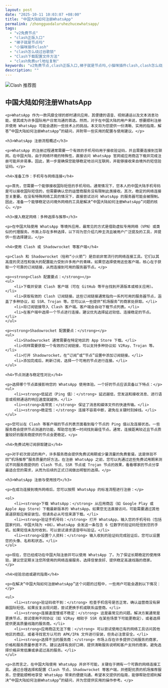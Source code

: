 ```yaml
---
layout: post
date: "2025-10-11 10:03:07 +08:00"
title: "中国大陆如何注册WhatsApp"
permalink: /zhongguodaluruhezhucewhatsapp/
tags:
  - "v2免费节点"
  - "clash正版入口"
  - "梯子就是节点吗"
  - "小猫咪插件clash"
  - "clash怎么绕过谷歌锁"
  - "Clash下载配置文件方法"
  - "clash免费url地址复制"
keywords: "v2免费节点,clash正版入口,梯子就是节点吗,小猫咪插件clash,clash怎么绕过谷歌锁,Clash下载配置文件方法,clash免费url地址复制"
description: ""
---
```


![Clash 推荐图](https://clashjd.github.io/assets/img/免费订阅机场.png)

## 中国大陆如何注册WhatsApp


    <p>WhatsApp 作为一款风靡全球的即时通讯应用，其便捷的语音、视频通话以及文本消息功能，使其成为许多国际用户日常沟通的首选。然而，对于在中国大陆的用户来说，想要顺利注册并使用 WhatsApp 可能会遇到一些技术上的挑战。本文将为您提供一份清晰、实用的指南，解答“中国大陆如何注册WhatsApp”的疑问，并附带一些实用的配置与使用建议。</p>

    <h3>WhatsApp 注册流程概述</h3>

    <p>WhatsApp 的注册过程通常需要一个有效的手机号码用于接收验证码，并且需要连接到互联网。在中国大陆，由于网络环境的特殊性，直接访问 WhatsApp 官网或应用商店下载并完成注册可能并非易事。因此，第一步是确保您能够稳定地访问互联网，并能够接收来自境外的短信验证码。</p>

    <h4>准备工作：手机号与网络连接</h4>

    <p>首先，您需要一个能够接收国际短信的手机号码。通常情况下，您本人的中国大陆手机号码是可以接收国际短信的，但需要确认您的运营商服务没有限制此类接收。其次，稳定的网络连接至关重要。在没有特殊网络工具的情况下，直接尝试访问 WhatsApp 的服务器可能会被限制。因此，准备一个能够稳定访问境外网络的工具是解决“中国大陆如何注册WhatsApp”问题的核心。</p>

    <h3>接入稳定网络：多种选择与推荐</h3>

    <p>在中国大陆使用 WhatsApp 等境外应用，最常见的方式是借助虚拟专用网络（VPN）或类似的代理服务。市面上存在多种选择，以下将为您介绍几种主流且被用户广泛提及的工具，并提供一些选择建议。</p>

    <h4>使用 Clash 或 Shadowrocket 等客户端</h4>

    <p>Clash 和 Shadowrocket（俗称“小火箭”）是目前非常流行的网络连接工具。它们以其高度的灵活性和强大的配置能力受到许多用户的青睐。如果您选择使用这些客户端，核心在于获取一个可靠的订阅链接，从而连接到可用的服务器节点。</p>

    <p><strong>Clash 配置要点：</strong></p>
    <ul>
        <li>下载并安装 Clash 客户端（可在 GitHub 等平台找到开源版本或相关应用）。</li>
        <li>获取有效的 Clash 订阅链接。这些订阅链接通常指向一系列可用的服务器节点，涵盖了多种协议，如 SSR、Trojan 等。您可以从一些提供“机场服务”的商家处获取。</li>
        <li>将订阅链接导入 Clash 客户端。客户端会自动下载节点列表。</li>
        <li>在客户端中选择一个节点进行连接。建议优先选择延迟较低、连接稳定的节点。</li>
    </ul>

    <p><strong>Shadowrocket 配置要点：</strong></p>
    <ul>
        <li>Shadowrocket 通常需要在特定地区的 App Store 下载。</li>
        <li>同样需要获取一个有效的订阅链接，可以支持多种协议如 V2Ray、Trojan 等。</li>
        <li>打开 Shadowrocket，在“订阅”或“节点”设置中添加订阅链接。</li>
        <li>添加完成后，刷新订阅，选择一个可用的节点进行连接。</li>
    </ul>

    <h4>节点测速与稳定性对比</h4>

    <p>选择哪个节点直接影响您的 WhatsApp 使用体验。一个好的节点应该具备以下特点：</p>
    <ul>
        <li><strong>低延迟（Ping 值）：</strong> 延迟越低，您发送和接收消息、进行语音或视频通话的响应速度就越快。</li>
        <li><strong>高带宽：</strong> 保证了消息和媒体文件的快速传输。</li>
        <li><strong>稳定性：</strong> 连接不容易中断，避免在关键时刻掉线。</li>
    </ul>

    <p>您可以在 Clash 等客户端的节点列表页面看到每个节点的 Ping 值以及连接状态。一些服务商会提供节点测速的功能，帮助您在第一时间找到最佳节点。通常，连接距离较近且节点质量较好的服务商提供的节点会更稳定。</p>

    <h4>免费试用订阅获取建议</h4>

    <p>对于初次尝试的用户，许多服务商会提供免费试用期或少量流量的免费套餐。这是体验不同“机场推荐”服务质量的好方法。在注册 WhatsApp 之前，您可以先通过这些免费试用期来测试不同服务商提供的 Clash 节点、SSR 节点或 Trojan 节点的效果，看看哪家的节点分享最适合您的需求，从而为后续的正式订阅做出明智的选择。</p>

    <h3>WhatsApp 注册与使用技巧</h3>

    <p>在成功连接到境外网络后，您可以按照 WhatsApp 的标准流程进行注册：</p>

    <ol>
        <li><strong>下载 WhatsApp：</strong> 从应用商店（如 Google Play 或 Apple App Store）下载最新版本的 WhatsApp。如果您无法直接访问，可能需要通过其他渠道获取应用安装包，但请务必从可信来源下载。</li>
        <li><strong>验证手机号码：</strong> 打开 WhatsApp，输入您的手机号码（包括国家代码，中国大陆为 +86）。WhatsApp 会发送一条包含 6 位数字的验证码短信到您的手机。如果短信未及时收到，可以尝试请求语音呼叫验证。</li>
        <li><strong>设置个人资料：</strong> 输入收到的验证码完成验证后，您可以设置您的头像、名称和状态。</li>
    </ol>

    <p>现在，您已经成功在中国大陆注册并可以使用 WhatsApp 了。为了保证长期稳定的使用体验，建议您定期关注您所使用的网络连接服务，选择信誉良好、提供稳定高速线路的商家。</p>

    <h4>经验总结或避坑指南</h4>

    <p>在解决“中国大陆如何注册WhatsApp”这个问题的过程中，一些用户可能会遇到以下情况：</p>

    <ul>
        <li><strong>验证码收不到：</strong> 检查手机信号是否正常，确认运营商没有屏蔽国际短信。如果反复出现问题，尝试更换手机或联系运营商。</li>
        <li><strong>连接速度慢或不稳定：</strong> 这是最常见的问题。解决方案通常是更换节点，尝试使用不同协议（如 V2Ray 相较于 SSR 在某些场景下可能更稳定），或者选择提供更高质量线路的服务商。</li>
        <li><strong>应用商店无法下载：</strong> 可以尝试使用已有的网络工具访问其他地区的商店，或者寻找官方认可的 APK/IPA 文件进行安装，但务必注意安全。</li>
        <li><strong>选择不当的服务商：</strong> 市场上存在许多提供订阅服务的商家，价格和服务质量参差不齐。建议选择有良好口碑、提供清晰服务说明和客户支持的商家。避免选择价格异常低廉或承诺过高的服务。</li>
    </ul>

    <p>总而言之，在中国大陆使用 WhatsApp 并非不可能，关键在于拥有一个可靠的网络连接工具。通过合理选择和配置 Clash 节点、Shadowrocket 等客户端，并搭配优质的机场推荐服务，您便能顺畅地享受 WhatsApp 带来的便捷沟通。希望本文提供的指南，能够帮助您顺利解决“中国大陆如何注册WhatsApp”的疑问，并为您提供实用的操作参考。</p>